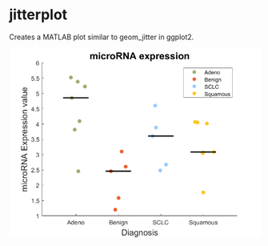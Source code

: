 # jitterplot
Creates a MATLAB plot similar to geom_jitter in ggplot2. 

![jitterplot](https://github.com/SimonaDamiani/jitterplot/blob/main/jitterplot_example.png)

